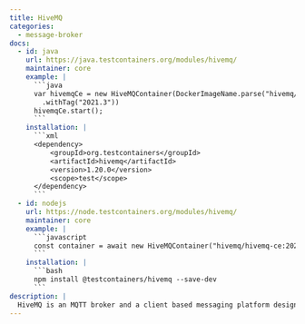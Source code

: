 ```yaml
---
title: HiveMQ
categories:
  - message-broker
docs:
  - id: java
    url: https://java.testcontainers.org/modules/hivemq/
    maintainer: core
    example: |
      ```java
      var hivemqCe = new HiveMQContainer(DockerImageName.parse("hivemq/hivemq-ce")
        .withTag("2021.3"))
      hivemqCe.start();
      ```
    installation: |
      ```xml
      <dependency>
          <groupId>org.testcontainers</groupId>
          <artifactId>hivemq</artifactId>
          <version>1.20.0</version>
          <scope>test</scope>
      </dependency>
      ```
  - id: nodejs
    url: https://node.testcontainers.org/modules/hivemq/
    maintainer: core
    example: |
      ```javascript
      const container = await new HiveMQContainer("hivemq/hivemq-ce:2023.5").start();
      ```
    installation: |
      ```bash
      npm install @testcontainers/hivemq --save-dev
      ```
description: |
  HiveMQ is an MQTT broker and a client based messaging platform designed for the fast, efficient and reliable movement of data to and from connected IoT devices.
---
```

